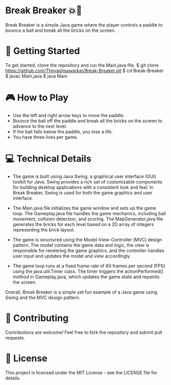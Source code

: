 # Break Breaker 💥🔨

Break Breaker is a simple Java game where the player controls a paddle to bounce a ball and break all the bricks on the screen.

# 🚀 Getting Started

To get started, clone the repository and run the Main.java file.
$ git clone https://github.com/Theyashsawarkar/Break-Breaker.git
$ cd Break-Breaker
$ javac Main.java
$ java Main

# 🎮 How to Play

- Use the left and right arrow keys to move the paddle.
- Bounce the ball off the paddle and break all the bricks on the screen to advance to the next level.
- If the ball falls below the paddle, you lose a life.
- You have three lives per game.

# 💻 Technical Details

- The game is built using Java Swing, a graphical user interface (GUI) toolkit for Java. Swing provides a rich set of customizable components for building desktop applications with a consistent look and feel. In Break Breaker, Swing is used for both the game graphics and user interface.

- The Main.java file initializes the game window and sets up the game loop. The Gameplay.java file handles the game mechanics, including ball movement, collision detection, and scoring. The MapGenerator.java file generates the bricks for each level based on a 2D array of integers representing the brick layout.

- The game is structured using the Model-View-Controller (MVC) design pattern. The model contains the game data and logic, the view is responsible for rendering the game graphics, and the controller handles user input and updates the model and view accordingly.

- The game loop runs at a fixed frame rate of 60 frames per second (FPS) using the java.util.Timer class. The timer triggers the actionPerformed() method in Gameplay.java, which updates the game state and repaints the screen.

Overall, Break Breaker is a simple yet fun example of a Java game using Swing and the MVC design pattern.

# 🤝 Contributing

Contributions are welcome! Feel free to fork the repository and submit pull requests.

# 📝 License

This project is licensed under the MIT License - see the LICENSE file for details.
